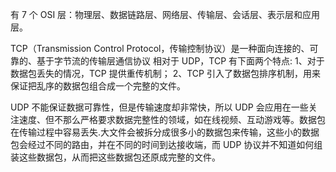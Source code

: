 有 7 个 OSI 层：物理层、数据链路层、网络层、传输层、会话层、表示层和应用层。




TCP（Transmission Control Protocol，传输控制协议）是一种面向连接的、可靠的、基于字节流的传输层通信协议
相对于 UDP，TCP 有下面两个特点:
1、对于数据包丢失的情况，TCP 提供重传机制；
2、TCP 引入了数据包排序机制，用来保证把乱序的数据包组合成一个完整的文件。


UDP 不能保证数据可靠性，但是传输速度却非常快，所以 UDP 会应用在一些关注速度、但不那么严格要求数据完整性的领域，如在线视频、互动游戏等。数据包在传输过程中容易丢失.大文件会被拆分成很多小的数据包来传输，这些小的数据包会经过不同的路由，并在不同的时间到达接收端，而 UDP 协议并不知道如何组装这些数据包，从而把这些数据包还原成完整的文件。